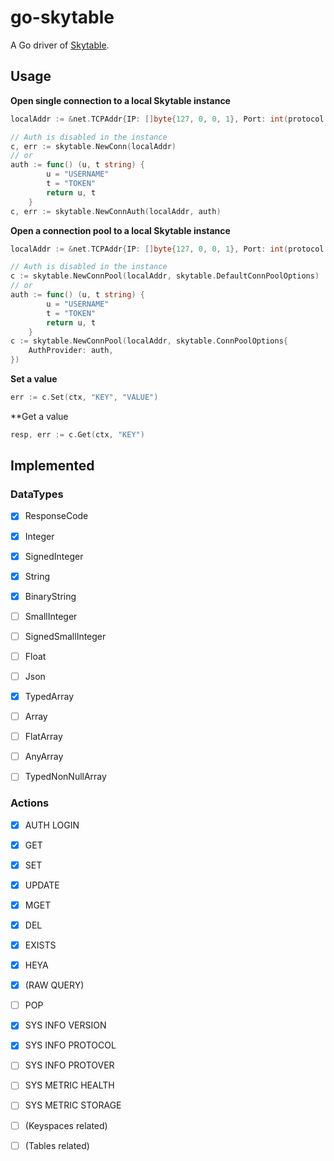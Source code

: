 # go-skytable

A Go driver of [Skytable](https://github.com/skytable/skytable).

## Usage

**Open single connection to a local Skytable instance**

```go
localAddr := &net.TCPAddr{IP: []byte{127, 0, 0, 1}, Port: int(protocol.DefaultPort)}

// Auth is disabled in the instance
c, err := skytable.NewConn(localAddr)
// or
auth := func() (u, t string) {
        u = "USERNAME"
        t = "TOKEN"
        return u, t
    }
c, err := skytable.NewConnAuth(localAddr, auth)
```

**Open a connection pool to a local Skytable instance**
```go
localAddr := &net.TCPAddr{IP: []byte{127, 0, 0, 1}, Port: int(protocol.DefaultPort)}

// Auth is disabled in the instance
c := skytable.NewConnPool(localAddr, skytable.DefaultConnPoolOptions)
// or 
auth := func() (u, t string) {
        u = "USERNAME"
        t = "TOKEN"
        return u, t
    }
c := skytable.NewConnPool(localAddr, skytable.ConnPoolOptions{
    AuthProvider: auth,
})
```

**Set a value**
```go
err := c.Set(ctx, "KEY", "VALUE")
```

**Get a value
```go
resp, err := c.Get(ctx, "KEY")
```

## Implemented

### DataTypes

- [X] ResponseCode
- [X] Integer
- [X] SignedInteger
- [X] String
- [X] BinaryString
- [ ] SmallInteger
- [ ] SignedSmallInteger
- [ ] Float
- [ ] Json

- [X] TypedArray
- [ ] Array
- [ ] FlatArray
- [ ] AnyArray
- [ ] TypedNonNullArray

### Actions

-[X] AUTH LOGIN
-[X] GET
-[X] SET
-[X] UPDATE
-[X] MGET
-[X] DEL
-[X] EXISTS
-[X] HEYA
-[X] (RAW QUERY)
-[ ] POP

-[X] SYS INFO VERSION
-[X] SYS INFO PROTOCOL
-[ ] SYS INFO PROTOVER
-[ ] SYS METRIC HEALTH
-[ ] SYS METRIC STORAGE
-[ ] (Keyspaces related)
-[ ] (Tables related)